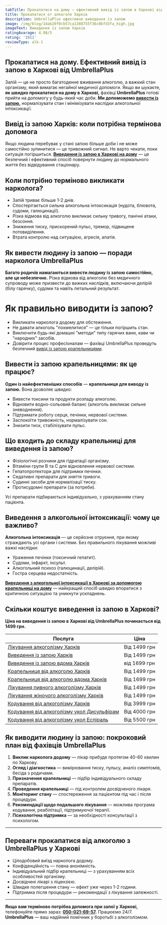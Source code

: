 ```yaml
---
tabTitle: Прокапатися на дому — ефективний вивід із запою в Харкові від UmbrellaPlus
title: Прокапатися от алкоголя Харків
description: UmbrellaPlus ефективне виведення із запою
image: /img/blog/14ab20f0cb57ca1388755f36c0bfd3fa_high.jpg
imageText: Виведення із запою Харків
ratingAvarage: 4.98/5
rating: '1911'
reviewType: alk-1
---
```


## Прокапатися на дому. Ефективний вивід із запою в Харкові від UmbrellaPlus

Запій — це не просто багатоденне вживання алкоголю, а важкий стан організму, який вимагає негайної медичної допомоги. Якщо ви шукаєте, **як швидко прокапатися на дому в Харкові,** фахівці **UmbrellaPlus** готові прийти на допомогу у будь-який час доби. **Ми допоможемо [вивести із запою](https://umbrella-plus.com.ua/uk/kharkiv/vivod-iz-zapoia-kharkiv-ua/),** нормалізувати стан і мінімізувати наслідки алкогольної інтоксикації.

## Вивід із запою Харків: коли потрібна термінова допомога

Якщо людина перебуває у стані запою більше доби і не може самостійно зупинитися — це тривожний сигнал. Не варто чекати, поки ситуація погіршиться. **[Виведення із запою в Харкові на дому](https://umbrella-plus.com.ua/uk/kharkiv/vivod-iz-zapoia-na-domy-kharkiv-ua/)** — це безпечний і ефективний спосіб повернути людину до нормального життя без відвідування стаціонару.

## Коли потрібно терміново викликати нарколога?

* Запій триває більше 1-2 днів.
* Спостерігається сильна алкогольна інтоксикація (нудота, блювота, судоми, галюцинації).
* Різка відмова від алкоголю викликає сильну тривогу, панічні атаки, безсоння.
* Зниження тиску, прискорений пульс, тремор, підвищене потовиділення.
* Втрата контролю над ситуацією, агресія, апатія.

## Як вивести людину із запою — поради нарколога UmbrellaPlus

**Багато родичів намагаються вивести людину із запою самостійно,** **але це небезпечно.** Різка відмова від алкоголю без медичного супроводу може призвести до важких наслідків, включаючи делірій (білу гарячку), судоми та навіть летальний результат.

# Як правильно виводити із запою?

* Викликати нарколога додому для обстеження.
* Не давати алкоголь "похмелитися" — це тільки погіршить стан.
* Виключити будь-які домашні "методи" типу гарячих ванн, кави чи "народних" засобів.
* Довірити процес професіоналам — фахівці UmbrellaPlus проведуть безпечний [вивід із запою крапельницями](https://umbrella-plus.com.ua/uk/kharkiv/kapelnica_ot_alkogola_kharkiv-ua/).

## Вивести із запою крапельницями: як це працює?

**Один із найефективніших способів** — **крапельниця для виводу із запою.** Вона дозволяє швидко:

* Вивести токсини та продукти розпаду алкоголю.
* Відновити водно-сольовий баланс (алкоголь викликає сильне зневоднення).
* Підтримати роботу серця, печінки, нервової системи.
* Заспокоїти тривожність, нормалізувати сон.
* Знизити тиск, стабілізувати пульс.

## Що входить до складу крапельниці для виведення із запою?

* Фізіологічні розчини для гідратації організму.
* Вітаміни групи B та C для відновлення нервової системи.
* Гепатопротектори для підтримки печінки.
* Седативні препарати для зняття тривоги.
* Судинні засоби для нормалізації тиску.
* Протисудомні препарати (за потреби).

Усі препарати підбираються індивідуально, з урахуванням стану пацієнта.

## Виведення з алкогольної інтоксикації: чому це важливо?

**Алкогольна інтоксикація** — це серйозне отруєння, при якому страждають усі органи і системи. Без правильного лікування можливі важкі наслідки:

* Ураження печінки (токсичний гепатит).
* Судоми, інфаркт, інсульт.
* Алкогольний психоз (галюцинації, делірій).
* Гостра серцева недостатність.

**[Виведення з алкогольної інтоксикації в Харкові за допомогою крапельниці на дому](https://umbrella-plus.com.ua/uk/kharkiv/vivod-iz-zapoia-na-domy-kharkiv-ua/)** — найкращий спосіб швидко впоратися з критичною ситуацією та уникнути ускладнень.

## Скільки коштує виведення із запою в Харкові?

**Ціна на виведення із запою в Харкові від UmbrellaPlus починається від 1499 грн.**

| Послуга                                                                                                                             | Ціна         |
| ----------------------------------------------------------------------------------------------------------------------------------- | ------------ |
| [Лікування алкоголізму Харків](https://umbrella-plus.com.ua/uk/kharkiv/lechenie-alkogolizma-kharkiv-ua/)                            | Від 1499 грн |
| [Виведення із запою Харків](https://umbrella-plus.com.ua/uk/kharkiv/vivod-iz-zapoia-kharkiv-ua/)                                    | Від 1499 грн |
| [Виведення із запою вдома Харків](https://umbrella-plus.com.ua/uk/kharkiv/vivod-iz-zapoia-na-domy-kharkiv-ua/)                      | від 1699 грн |
| [Крапельниця від алкоголю Харків](https://umbrella-plus.com.ua/uk/kharkiv/kapelnica_ot_alkogola_kharkiv-ua/)                        | Від 1499 грн |
| [Крапельниця від алкоголю вдома Харків](https://umbrella-plus.com.ua/uk/kharkiv/kapelnica_ot_alkogola_na_domy_kharkiv_ua/)          | Від 1699 грн |
| [Лікування пивного алкоголізму Харків](https://umbrella-plus.com.ua/uk/kharkiv/lechenie-pivnogo-alkogolizma-kharkiv-ua/)            | Від 1499 грн |
| [Лікування жіночого алкоголізму Харків](https://umbrella-plus.com.ua/uk/kharkiv/lechenie-jenskogo-alkogolizma-kharkiv-ua/)          | Від 1499 грн |
| [Кодування від алкоголізму Харків](https://umbrella-plus.com.ua/uk/kharkiv/kodirovka-ot-alkogolia-kharkiv-ua/)                      | Від 3999 грн |
| [Кодування від алкоголізму укол Дисульфірам](https://umbrella-plus.com.ua/uk/kharkiv/kodirovka-ot-alkogolia-disulfiram-kharkiv-ua/) | Від 4000 грн |
| [Кодування від алкоголізму укол Еспіраль](https://umbrella-plus.com.ua/uk/kharkiv/kodirovka-ot-alkogolizma-espiarl-kharkiv-ua/)     | Від 5500 грн |

## Як виводити людину із запою: покроковий план від фахівців UmbrellaPlus

1. **Виклик нарколога додому** — лікар прибуде протягом 40-60 хвилин по Харкову.
2. **Огляд і діагностика** — вимірювання тиску, пульсу, аналіз симптомів, бесіда з родичами.
3. **Призначення крапельниці** — підбір індивідуального складу препаратів.
4. **Проведення крапельниці** — під контролем досвідченого лікаря.
5. **Моніторинг стану** — спостереження за пацієнтом під час і після процедури.
6. **Рекомендації щодо подальшого лікування** — можлива програма кодування, реабілітації, підтримуючої терапії.
7. **Психологічна підтримка** — за необхідності консультації з психологом.

***

## Переваги прокапатися від алкоголю з UmbrellaPlus у Харкові

* Цілодобовий виїзд нарколога додому.
* Конфіденційність — повна анонімність.
* Індивідуальний підбір крапельниці — з урахуванням всіх особливостей організму.
* Досвідчені лікарі з ліцензією.
* Швидке полегшення стану — ефект уже через 1-2 години.
* Підтримка після процедури — рекомендації з лікування залежності.

***

**Якщо вам терміново потрібна допомога при запої у Харкові,** телефонуйте прямо зараз: **[050-021-69-57](tel:0500216957).** Працюємо 24/7.
**UmbrellaPlus** — ваш надійний помічник у боротьбі з алкоголізмом.
